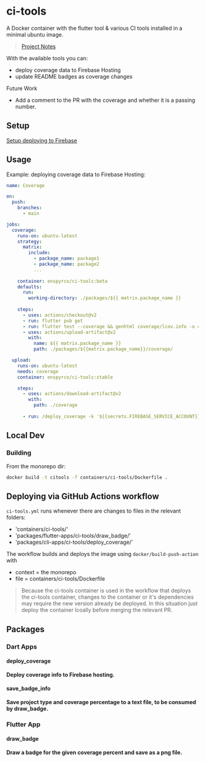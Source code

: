 # ci-tools

A Docker container with the flutter tool & various CI tools installed in a minimal ubuntu image.

> [Project Notes]

With the available tools you can:

- deploy coverage data to Firebase Hosting
- update README badges as coverage changes

Future Work

- Add a comment to the PR with the coverage and whether it is a passing number.

## Setup

[Setup deploying to Firebase]

## Usage

Example: deploying coverage data to Firebase Hosting:

```yml
name: Coverage

on:
  push:
    branches:
      - main

jobs:
  coverage:
    runs-on: ubuntu-latest
    strategy:
      matrix:
        include:
          - package_name: package1
          - package_name: package2
          ...
  
    container: enspyrco/ci-tools:beta
    defaults:
      run:
        working-directory: ./packages/${{ matrix.package_name }}
    
    steps:
      - uses: actions/checkout@v2
      - run: flutter pub get
      - run: flutter test --coverage && genhtml coverage/lcov.info -o coverage
      - uses: actions/upload-artifact@v2
        with:
          name: ${{ matrix.package_name }}
          path: ./packages/${{matrix.package_name}}/coverage/

  upload:
    runs-on: ubuntu-latest
    needs: coverage
    container: enspyrco/ci-tools:stable

    steps:
      - uses: actions/download-artifact@v2
        with:
          path: ./coverage
    
      - run: /deploy_coverage -k '${{secrets.FIREBASE_SERVICE_ACCOUNT}}' -p firebase_project_id
```

## Local Dev

### Building

From the monorepo dir:

```sh
docker build -t citools -f containers/ci-tools/Dockerfile .
```

## Deploying via GitHub Actions workflow

`ci-tools.yml` runs whenever there are changes to files in the relevant folders:

- 'containers/ci-tools/'
- 'packages/flutter-apps/ci-tools/draw_badge/'
- 'packages/cli-apps/ci-tools/deploy_coverage/'

The workflow builds and deploys the image using `docker/build-push-action` with

- context = the monorepo
- file = containers/ci-tools/Dockerfile

> Because the ci-tools container is used in the workflow that deploys the ci-tools container, changes to the container or it's dependencies may require the new version already be deployed. In this situation just deploy the container lcoally before merging the relevant PR.

## Packages

### Dart Apps

#### deploy_coverage

**Deploy coverage info to Firebase hosting.**

#### save_badge_info

**Save project type and coverage percentage to a text file, to be consumed by draw_badge.**

### Flutter App

#### draw_badge

**Draw a badge for the given coverage percent and save as a png file.**

[Project Notes]: https://enspyrco.notion.site/ci-tools-2685a4251b11427faebb5d311ae66ad8
[Setup deploying to Firebase]: docs/firebase_config.md
